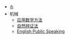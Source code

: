 - [:boat:](/docs/)
- 机械
  - [应用数学方法](/docs/应用数学方法/)
  - [自然辨证法](/docs/自然辩证法/)
  - [English Public Speaking](/docs/English-Public-Speaking/)
